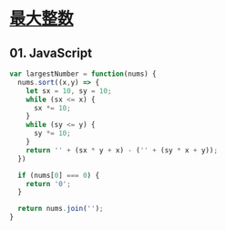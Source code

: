 # [最大整数](https://leetcode-cn.com/problems/largest-number/)

## 01. JavaScript
```js
var largestNumber = function(nums) {
  nums.sort((x,y) => {
    let sx = 10, sy = 10;
    while (sx <= x) {
      sx *= 10;
    }
    while (sy <= y) {
      sy *= 10;
    }
    return '' + (sx * y + x) - ('' + (sy * x + y));
  })

  if (nums[0] === 0) {
    return '0';
  }

  return nums.join('');
}
```